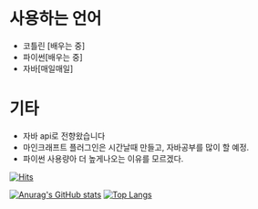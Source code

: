 # 사용하는 언어
- 코틀린 [배우는 중]
- 파이썬[배우는 중]
- 자바[매일매일]
# 기타
- 자바 api로 전향왔습니다
- 마인크래프트 플러그인은 시간날때 만들고, 자바공부를 많이 할 예정.
- 파이썬 사용량아 더 높게나오는 이유를 모르겠다.

[![Hits](https://hits.seeyoufarm.com/api/count/incr/badge.svg?url=https%3A%2F%2Fgithub.com%2Fboyboy0710%2Fboyboy0710&count_bg=%2379C83D&title_bg=%23555555&icon=&icon_color=%23E7E7E7&title=hits&edge_flat=false)](https://hits.seeyoufarm.com)

[![Anurag's GitHub stats](https://github-readme-stats.vercel.app/api?username=boyboy0710)](https://github.com/anuraghazra/github-readme-stats)
[![Top Langs](https://github-readme-stats.vercel.app/api/top-langs/?username=boyboy0710&layout=compact&hide=python)](https://github.com/anuraghazra/github-readme-stats)



